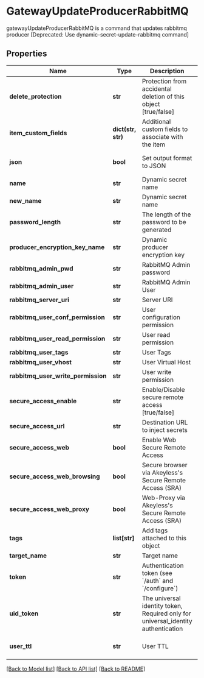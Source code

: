 # GatewayUpdateProducerRabbitMQ

gatewayUpdateProducerRabbitMQ is a command that updates rabbitmq producer [Deprecated: Use dynamic-secret-update-rabbitmq command]
## Properties
Name | Type | Description | Notes
------------ | ------------- | ------------- | -------------
**delete_protection** | **str** | Protection from accidental deletion of this object [true/false] | [optional] 
**item_custom_fields** | **dict(str, str)** | Additional custom fields to associate with the item | [optional] 
**json** | **bool** | Set output format to JSON | [optional] [default to False]
**name** | **str** | Dynamic secret name | 
**new_name** | **str** | Dynamic secret name | [optional] 
**password_length** | **str** | The length of the password to be generated | [optional] 
**producer_encryption_key_name** | **str** | Dynamic producer encryption key | [optional] 
**rabbitmq_admin_pwd** | **str** | RabbitMQ Admin password | [optional] 
**rabbitmq_admin_user** | **str** | RabbitMQ Admin User | [optional] 
**rabbitmq_server_uri** | **str** | Server URI | [optional] 
**rabbitmq_user_conf_permission** | **str** | User configuration permission | [optional] 
**rabbitmq_user_read_permission** | **str** | User read permission | [optional] 
**rabbitmq_user_tags** | **str** | User Tags | [optional] 
**rabbitmq_user_vhost** | **str** | User Virtual Host | [optional] 
**rabbitmq_user_write_permission** | **str** | User write permission | [optional] 
**secure_access_enable** | **str** | Enable/Disable secure remote access [true/false] | [optional] 
**secure_access_url** | **str** | Destination URL to inject secrets | [optional] 
**secure_access_web** | **bool** | Enable Web Secure Remote Access | [optional] [default to True]
**secure_access_web_browsing** | **bool** | Secure browser via Akeyless&#39;s Secure Remote Access (SRA) | [optional] [default to False]
**secure_access_web_proxy** | **bool** | Web-Proxy via Akeyless&#39;s Secure Remote Access (SRA) | [optional] [default to False]
**tags** | **list[str]** | Add tags attached to this object | [optional] 
**target_name** | **str** | Target name | [optional] 
**token** | **str** | Authentication token (see &#x60;/auth&#x60; and &#x60;/configure&#x60;) | [optional] 
**uid_token** | **str** | The universal identity token, Required only for universal_identity authentication | [optional] 
**user_ttl** | **str** | User TTL | [optional] [default to '60m']

[[Back to Model list]](../README.md#documentation-for-models) [[Back to API list]](../README.md#documentation-for-api-endpoints) [[Back to README]](../README.md)


